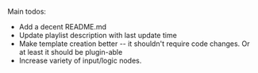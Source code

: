 Main todos:
- Add a decent README.md
- Update playlist description with last update time
- Make template creation better -- it shouldn't require code changes. Or at least it should be plugin-able
- Increase variety of input/logic nodes.

